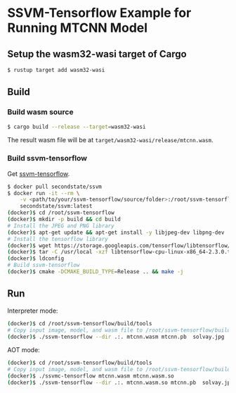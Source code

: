 # SSVM-Tensorflow Example for Running MTCNN Model

## Setup the wasm32-wasi target of Cargo

```bash
$ rustup target add wasm32-wasi
```

## Build

### Build wasm source

```bash
$ cargo build --release --target=wasm32-wasi
```

The result wasm file will be at `target/wasm32-wasi/release/mtcnn.wasm`.

### Build ssvm-tensorflow

Get [ssvm-tensorflow](https://github.com/second-state/ssvm-tensorflow).

```bash
$ docker pull secondstate/ssvm
$ docker run -it --rm \
    -v <path/to/your/ssvm-tensorflow/source/folder>:/root/ssvm-tensorflow \
    secondstate/ssvm:latest
(docker)$ cd /root/ssvm-tensorflow
(docker)$ mkdir -p build && cd build
# Install the JPEG and PNG library
(docker)$ apt-get update && apt-get install -y libjpeg-dev libpng-dev
# Install the tensorflow library
(docker)$ wget https://storage.googleapis.com/tensorflow/libtensorflow/libtensorflow-cpu-linux-x86_64-2.3.0.tar.gz
(docker)$ tar -C /usr/local -xzf libtensorflow-cpu-linux-x86_64-2.3.0.tar.gz
(docker)$ ldconfig
# Build ssvm-tensorflow
(docker)$ cmake -DCMAKE_BUILD_TYPE=Release .. && make -j
```

## Run

Interpreter mode:

```bash
(docker)$ cd /root/ssvm-tensorflow/build/tools
# Copy input image, model, and wasm file to /root/ssvm-tensorflow/build/tools
(docker)$ ./ssvm-tensorflow --dir .:. mtcnn.wasm mtcnn.pb  solvay.jpg
```

AOT mode:

```bash
(docker)$ cd /root/ssvm-tensorflow/build/tools
# Copy input image, model, and wasm file to /root/ssvm-tensorflow/build/tools
(docker)$ ./ssvmc-tensorflow mtcnn.wasm mtcnn.wasm.so
(docker)$ ./ssvm-tensorflow --dir .:. mtcnn.wasm.so mtcnn.pb  solvay.jpg
```
